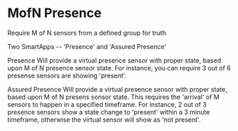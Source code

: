 # MofN Presence

Require M of N sensors from a defined group for truth

Two SmartApps -- 'Presence' and 'Assured Presence'

Presence
Will provide a virtual presence sensor with proper state, based upon M of N presence sensor state.  For instance, you can require 3 out of 6 presense sensors are showing 'present'.

Assured Presence
Will provide a virtual presence sensor with proper state, based upon M of N presens sonsor state.  This requires the 'arrival' of M sensors to happen in a specified timeframe.  For instance, 2 out of 3 presence sensors show a state change to 'present' within a 3 minute timeframe, otherwise the virtual sensor will show as 'not present'.
